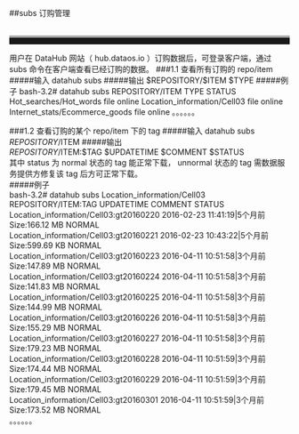 ##subs  订购管理   
<br>
<hr style=" height:12px;border:none;border-top:4px solid #A9A9A9;" />     
用户在 DataHub 网站（ hub.dataos.io ）订购数据后，可登录客户端，通过 subs 命令在客户端查看已经订购的数据。
###1.1 查看所有订购的 repo/item
#####输入
	datahub subs
#####输出  
    $REPOSITORY/$ITEM                  $TYPE       	
#####例子   
	bash-3.2#  datahub subs  
	REPOSITORY/ITEM                       TYPE        STATUS     
	Hot_searches/Hot_words                file        online     
	Location_information/Cell03           file        online     
	Internet_stats/Ecommerce_goods        file        online      
	。。。。。。

###1.2 查看订购的某个 repo/item 下的 tag
#####输入
	datahub subs $REPOSITORY/$ITEM
#####输出  
    $REPOSITORY/$ITEM:$TAG    $UPDATETIME                            $COMMENT          $STATUS     
其中 status 为 normal 状态的 tag 能正常下载， unnormal 状态的 tag 需数据服务提供方修复该 tag 后方可正常下载。   	
#####例子   
	bash-3.2#  datahub subs Location_information/Cell03  
	REPOSITORY/ITEM:TAG                           UPDATETIME                            COMMENT                STATUS     
    Location_information/Cell03:gt20160220        2016-02-23 11:41:19|5个月前         Size:166.12 MB        NORMAL       
	Location_information/Cell03:gt20160221        2016-02-23 10:43:22|5个月前         Size:599.69 KB        NORMAL     
	Location_information/Cell03:gt20160223        2016-04-11 10:51:58|3个月前         Size:147.89 MB        NORMAL     
	Location_information/Cell03:gt20160224        2016-04-11 10:51:58|3个月前         Size:141.83 MB        NORMAL     
	Location_information/Cell03:gt20160225        2016-04-11 10:51:58|3个月前         Size:144.99 MB        NORMAL     
	Location_information/Cell03:gt20160226        2016-04-11 10:51:58|3个月前         Size:155.29 MB        NORMAL     
	Location_information/Cell03:gt20160227        2016-04-11 10:51:58|3个月前         Size:179.23 MB        NORMAL     
	Location_information/Cell03:gt20160228        2016-04-11 10:51:59|3个月前         Size:174.44 MB        NORMAL     
	Location_information/Cell03:gt20160229        2016-04-11 10:51:59|3个月前         Size:179.45 MB        NORMAL     
	Location_information/Cell03:gt20160301        2016-04-11 10:51:59|3个月前         Size:173.52 MB        NORMAL   	  
	。。。。。。